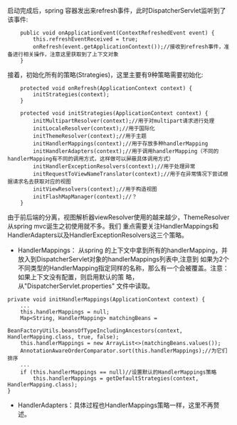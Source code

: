 启动完成后，spring 容器发出来refresh事件，此时DispatcherServlet监听到了该事件:
```
	public void onApplicationEvent(ContextRefreshedEvent event) {
		this.refreshEventReceived = true;
		onRefresh(event.getApplicationContext());//接收到refresh事件，准备进行相关操作，注意这里获取到了上下文对象
	}

```
接着，初始化所有的策略(Strategies)，这里主要有9种策略需要初始化:
```
	protected void onRefresh(ApplicationContext context) {
		initStrategies(context);
	}

    protected void initStrategies(ApplicationContext context) {
        initMultipartResolver(context);//用于对multipart请求进行处理
        initLocaleResolver(context);//用于国际化
        initThemeResolver(context);//用于主题
        initHandlerMappings(context);//用于存放多种handlerMapping
        initHandlerAdapters(context);//用于调用handlerMapping（不同的handlerMapping有不同的调用方式，这样做可以屏蔽具体调用方式）
        initHandlerExceptionResolvers(context);//用于处理异常
        initRequestToViewNameTranslator(context);//用于在异常情况下尝试根据请求名去获取对应的视图
        initViewResolvers(context);//用于构造视图
        initFlashMapManager(context);//？
    }
```
由于前后端的分离，视图解析器viewResolver使用的越来越少，ThemeResolver从spring mvc诞生之初使用就不多。我们
重点需要关注HandlerMappings和HandlerAdapters以及HandlerExceptionResolvers这三个策略。

- HandlerMappings：
从spring 的上下文中拿到所有的handlerMapping，并放入到DispatcherServlet对象的handlerMappings列表中,注意到
如果为2个不同类型的HandlerMapping指定同样的名称，那么有一个会被覆盖。注意：如果上下文没有配置，则启用默认的策
略，从"DispatcherServlet.properties" 文件中读取。
```
private void initHandlerMappings(ApplicationContext context) {
    ...
    this.handlerMappings = null;
    Map<String, HandlerMapping> matchingBeans =
					BeanFactoryUtils.beansOfTypeIncludingAncestors(context, HandlerMapping.class, true, false);
    this.handlerMappings = new ArrayList<>(matchingBeans.values());
    AnnotationAwareOrderComparator.sort(this.handlerMappings);//为它们排序
    ...
    if (this.handlerMappings == null)//设置默认的HandlerMappings策略
        this.handlerMappings = getDefaultStrategies(context, HandlerMapping.class);
}
```
- HandlerAdapters：具体过程也HandlerMappings策略一样，这里不再赘述。



